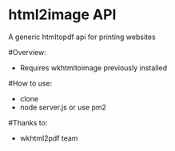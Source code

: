 html2image API
===============

A generic htmltopdf api for printing websites

#Overview:
* Requires wkhtmltoimage previously installed

#How to use:
* clone
* node server.js or use pm2

#Thanks to:
* wkhtml2pdf team